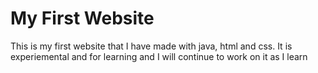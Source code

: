 # My First Website
This is my first website that I have made with java, html and css. It is experiemental and for learning and I will continue to work on it as I learn

